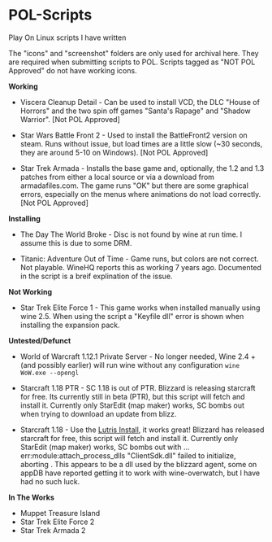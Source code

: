 # POL-Scripts
Play On Linux scripts I have written

The "icons" and "screenshot" folders are only used for archival here. They are required when submitting scripts to POL. Scripts tagged as "NOT POL Approved" do not have working icons.

**Working**

* Viscera Cleanup Detail - Can be used to install VCD, the DLC "House of Horrors" and the two spin off games "Santa's Rapage" and "Shadow Warrior". [Not POL Approved]

* Star Wars Battle Front 2 - Used to install the BattleFront2 version on steam. Runs without issue, but load times are a little slow (~30 seconds, they are around 5-10 on Windows). [Not POL Approved]

* Star Trek Armada - Installs the base game and, optionally, the 1.2 and 1.3 patches from either a local source or via a download from armadafiles.com. The game runs "OK" but there are some graphical errors, especially on the menus where animations do not load correctly. [Not POL Approved]

**Installing**

* The Day The World Broke - Disc is not found by wine at run time. I assume this is due to some DRM.

* Titanic: Adventure Out of Time - Game runs, but colors are not correct. Not playable. WineHQ reports this as working 7 years ago. Documented in the script is a breif explination of the issue.

**Not Working**

* Star Trek Elite Force 1 - This game works when installed manually using wine 2.5. When using the script a "Keyfile dll" error is shown when installing the expansion pack.

**Untested/Defunct**

* World of Warcraft 1.12.1 Private Server - No longer needed, Wine 2.4 + (and possibly earlier) will run wine without any configuration `wine WoW.exe --opengl`

* Starcraft 1.18 PTR - SC 1.18 is out of PTR. Blizzard is releasing starcraft for free. Its currently still in beta (PTR), but this script will fetch and install it. Currently only StarEdit (map maker) works, SC bombs out when trying to download an update from blizz.

* Starcraft 1.18 - Use the [Lutris Install](https://lutris.net/games/starcraft-anthology/), it works great! Blizzard has released starcraft for free, this script will fetch and install it. Currently only StarEdit (map maker) works, SC bombs out with ... err:module:attach_process_dlls "ClientSdk.dll" failed to initialize, aborting . This appears to be a dll used by the blizzard agent, some on appDB have reported getting it to work with wine-overwatch, but I have had no such luck.

**In The Works**

* Muppet Treasure Island
* Star Trek Elite Force 2
* Star Trek Armada 2
